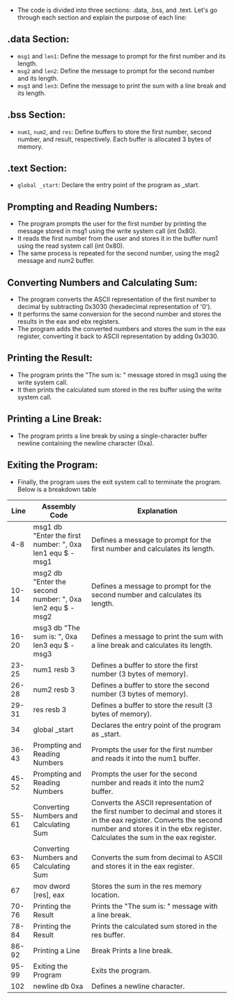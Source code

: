 - The code is divided into three sections: .data, .bss, and .text. Let's go through each section and explain the purpose of each line:

## .data Section:

- `msg1` and `len1`: Define the message to prompt for the first number and its length.
- `msg2` and `len2`: Define the message to prompt for the second number and its length.
- `msg3` and `len3`: Define the message to print the sum with a line break and its length.

## .bss Section:

- `num1`, `num2`, and `res`: Define buffers to store the first number, second number, and result, respectively. Each buffer is allocated 3 bytes of memory.

## .text Section:

- `global _start`: Declare the entry point of the program as _start.

## Prompting and Reading Numbers:

- The program prompts the user for the first number by printing the message stored in msg1 using the write system call (int 0x80).
- It reads the first number from the user and stores it in the buffer num1 using the read system call (int 0x80).
- The same process is repeated for the second number, using the msg2 message and num2 buffer.

## Converting Numbers and Calculating Sum:

- The program converts the ASCII representation of the first number to decimal by subtracting 0x3030 (hexadecimal representation of '0').
- It performs the same conversion for the second number and stores the results in the eax and ebx registers.
- The program adds the converted numbers and stores the sum in the eax register, converting it back to ASCII representation by adding 0x3030.

## Printing the Result:

- The program prints the "The sum is: " message stored in msg3 using the write system call.
- It then prints the calculated sum stored in the res buffer using the write system call.

## Printing a Line Break:

- The program prints a line break by using a single-character buffer newline containing the newline character (0xa).

## Exiting the Program:

- Finally, the program uses the exit system call to terminate the program. Below is a breakdown table

|Line |	Assembly Code |	Explanation |
|-----|---------------|-------------|
|4-8|	msg1 db "Enter the first number: ", 0xa<br>len1 equ $ - msg1|	Defines a message to prompt for the first number and calculates its length.|
|10-14|	msg2 db "Enter the second number: ", 0xa<br>len2 equ $ - msg2|	Defines a message to prompt for the second number and calculates its length.|
|16-20|	msg3 db "The sum is: ", 0xa<br>len3 equ $ - msg3|	Defines a message to print the sum with a line break and calculates its length.|
|23-25|	num1 resb 3|	Defines a buffer to store the first number (3 bytes of memory).|
|26-28|	num2 resb 3|	Defines a buffer to store the second number (3 bytes of memory).|
|29-31|	res resb 3|	Defines a buffer to store the result (3 bytes of memory).|
|34|	global _start|	Declares the entry point of the program as _start.|
|36-43|	Prompting and Reading Numbers|	Prompts the user for the first number and reads it into the num1 buffer.|
|45-52|	Prompting and Reading Numbers|	Prompts the user for the second number and reads it into the num2 buffer.|
|55-61|	Converting Numbers and Calculating Sum|	Converts the ASCII representation of the first number to decimal and stores it in the eax register. Converts the second number and stores it in the ebx register. Calculates the sum in the eax register.|
|63-65|	Converting Numbers and Calculating Sum|	Converts the sum from decimal to ASCII and stores it in the eax register.|
|67|	mov dword [res], eax|	Stores the sum in the res memory location.|
|70-76|	Printing the Result|	Prints the "The sum is: " message with a line break.|
|78-84|	Printing the Result|	Prints the calculated sum stored in the res buffer.|
|86-92|	Printing a Line| Break	Prints a line break.|
|95-99|	Exiting the Program|	Exits the program.|
|102|	newline db 0xa|	Defines a newline character.|
